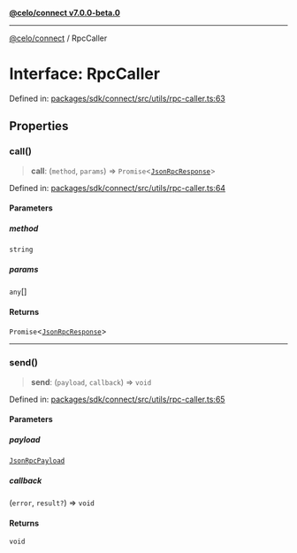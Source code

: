 [**@celo/connect v7.0.0-beta.0**](../README.md)

***

[@celo/connect](../globals.md) / RpcCaller

# Interface: RpcCaller

Defined in: [packages/sdk/connect/src/utils/rpc-caller.ts:63](https://github.com/celo-org/developer-tooling/blob/master/packages/sdk/connect/src/utils/rpc-caller.ts#L63)

## Properties

### call()

> **call**: (`method`, `params`) => `Promise`\<[`JsonRpcResponse`](JsonRpcResponse.md)\>

Defined in: [packages/sdk/connect/src/utils/rpc-caller.ts:64](https://github.com/celo-org/developer-tooling/blob/master/packages/sdk/connect/src/utils/rpc-caller.ts#L64)

#### Parameters

##### method

`string`

##### params

`any`[]

#### Returns

`Promise`\<[`JsonRpcResponse`](JsonRpcResponse.md)\>

***

### send()

> **send**: (`payload`, `callback`) => `void`

Defined in: [packages/sdk/connect/src/utils/rpc-caller.ts:65](https://github.com/celo-org/developer-tooling/blob/master/packages/sdk/connect/src/utils/rpc-caller.ts#L65)

#### Parameters

##### payload

[`JsonRpcPayload`](JsonRpcPayload.md)

##### callback

(`error`, `result?`) => `void`

#### Returns

`void`
